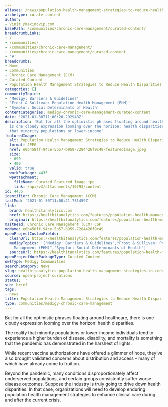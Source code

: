 ```yaml
---
aliases: /news/population-health-management-strategies-to-reduce-health-disparities
archetype: curate-content
author:
- Vinit @maxinovip.com
basePath: /communities/chronic-care-management/curated-content/
breadcrumbLinks:
- /
- /communities/
- /communities/chronic-care-management/
- /communities/chronic-care-management/curated-content
- '#'
breadcrumbs:
- Home
- Communities
- Chronic Care Management (CCM)
- Curated Content
- Population Health Management Strategies to Reduce Health Disparities
categories: []
communityTopics:
- 'Medigy: Barriers & Guidelines'
- 'Frost & Sullivan: Population Health Management (PHM)'
- 'Symplur: Social Determinants of Health'
contentCategories: medigy-chronic-care-management-curated-content
date: '2021-01-30T11:00:20.292948Z'
description: 'But for all the optimistic phrases floating around healthcare, there
  is one cloudy expression looming over the horizon: health disparities.The reality
  that minority populations or lower-income'
featuredImage:
  alt: Population Health Management Strategies to Reduce Health Disparities
  format: JPEG
  href: e0b458ff-94ce-5b57-b959-7284426f9c49-featuredImage.jpeg
  size:
  - 690
  - 400
  valid: true
  workPackage: 4435
  wpAttachment:
    fileName: Curated_Featured_Image.jpg
    link: /api/v3/attachments/10793/content
id: 4435
identifier: Chronic Care Management (CCM)
lastMod: '2021-01-30T11:00:21.781459Z'
link:
  brand: healthitanalytics.com
  href: https://healthitanalytics.com/features/population-health-management-strategies-to-reduce-health-disparities
  original: https://healthitanalytics.com/features/population-health-management-strategies-to-reduce-health-disparities
mastHead: Chronic Care Management (CCM) CoP
mdName: e0b458ff-94ce-5b57-b959-7284426f9c49
openProjectCustomFields:
  cleanUrl: https://healthitanalytics.com/features/population-health-management-strategies-to-reduce-health-disparities
  medigyTopics: '["Medigy: Barriers & Guidelines","Frost & Sullivan: Population Health
    Management (PHM)","Symplur: Social Determinants of Health"]'
  sourceUrl: https://healthitanalytics.com/features/population-health-management-strategies-to-reduce-health-disparities
openProjectWorkPackageType: Curated Content
owlType: Medigy Communities
searchCategory: News
slug: healthitanalytics-population-health-management-strategies-to-reduce-health-disparities
source: open-project-curations
status: ''
sub: brief
tags:
- news
title: Population Health Management Strategies to Reduce Health Disparities
type: communities/medigy-chronic-care-management
---
```


<p>But for all the optimistic phrases floating around healthcare, there is one cloudy expression looming over the horizon: health disparities.</p><p>The reality that minority populations or lower-income individuals tend to experience a higher burden of disease, disability, and mortality is something that the pandemic has demonstrated in the harshest of lights.</p><p>While recent vaccine authorizations have offered a glimmer of hope, they’ve also brought validated concerns about distribution and access – many of which have already come to fruition.</p><p>Beyond the pandemic, many conditions disproportionately affect underserved populations, and certain groups consistently suffer worse disease outcomes. Suppose the industry is truly going to drive down health disparities. In that case, organizations will need to develop enduring population health management strategies to enhance clinical care during and after the current crisis.</p>